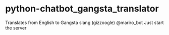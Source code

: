 # python-chatbot_gangsta_translator
Translates from English to Gangsta slang (gizzoogle)
@mariro_bot
Just start the server

